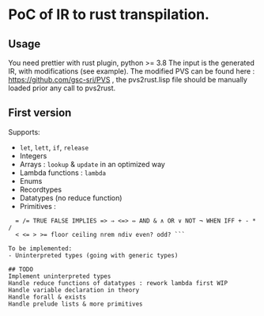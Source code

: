 PoC of IR to rust transpilation.
===

## Usage

You need prettier with rust plugin, python >= 3.8
The input is the generated IR, with modifications (see example). The modified PVS
can be found here : https://github.com/gsc-sri/PVS , the pvs2rust.lisp file should be manually loaded prior any call to pvs2rust. 

## First version

Supports:
 - `let`, `lett`, `if`, `release`
 - Integers
 - Arrays : `lookup` & `update` in an optimized way
 - Lambda functions : `lambda`
 - Enums
 - Recordtypes
 - Datatypes (no reduce function)
 - Primitives : 
 ```PVS
   = /= TRUE FALSE IMPLIES => ⇒ <=> ⇔ AND & ∧ OR ∨ NOT ¬ WHEN IFF + - * /
   < <= > >= floor ceiling nrem ndiv even? odd? ```

 To be implemented:
 - Uninterpreted types (going with generic types)

## TODO
Implement uninterpreted types
Handle reduce functions of datatypes : rework lambda first WIP
Handle variable declaration in theory
Handle forall & exists
Handle prelude lists & more primitives
